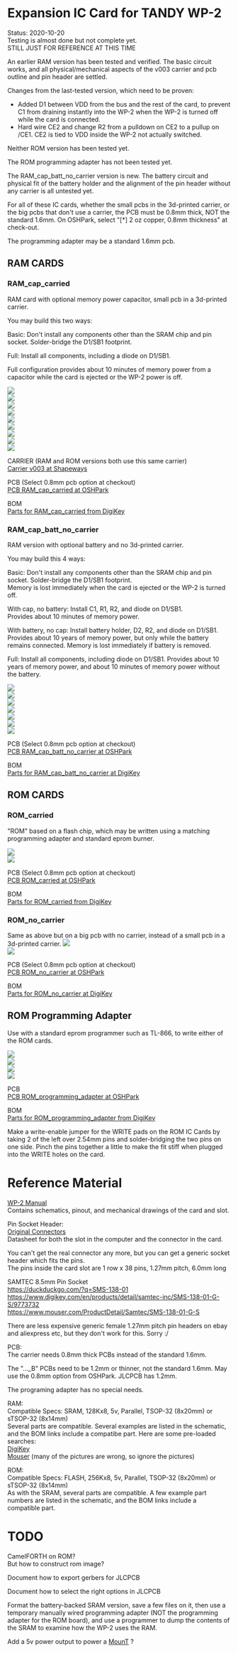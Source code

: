 # Expansion IC Card for TANDY WP-2

Status: 2020-10-20  
Testing is almost done but not complete yet.  
STILL JUST FOR REFERENCE AT THIS TIME  

An earlier RAM version has been tested and verified. The basic circuit works, and all physical/mechanical aspects of the v003 carrier and pcb outline and pin header are settled.
 
Changes from the last-tested version, which need to be proven:  
* Added D1 between VDD from the bus and the rest of the card, to prevent C1 from draining instantly into the WP-2 when the WP-2 is turned off while the card is connected.  
* Hard wire CE2 and change R2 from a pulldown on CE2 to a pullup on /CE1. CE2 is tied to VDD inside the WP-2 not actually switched.

Neither ROM version has been tested yet.  

The ROM programming adapter has not been tested yet.  

The RAM_cap_batt_no_carrier version is new. The battery circuit and physical fit of the battery holder and the alignment of the pin header without any carrier is all untested yet.  

For all of these IC cards, whether the small pcbs in the 3d-printed carrier, or the big pcbs that don't use a carrier,
the PCB must be 0.8mm thick, NOT the standard 1.6mm. On OSHPark, select "[*] 2 oz copper, 0.8mm thickness" at check-out.

The programming adapter may be a standard 1.6mm pcb.

## RAM CARDS

### RAM_cap_carried
RAM card with optional memory power capacitor, small pcb in a 3d-printed carrier.

You may build this two ways:  

Basic: Don't install any components other than the SRAM chip and pin socket. Solder-bridge the D1/SB1 footprint.

Full: Install all components, including a diode on D1/SB1.

Full configuration provides about 10 minutes of memory power from a capacitor while the card is ejected or the WP-2 power is off.


![](WP-2_IC_Card_RAM_cap_carried_1.jpg)  
![](WP-2_IC_Card_RAM_cap_carried_2.jpg)  
![](WP-2_IC_Card_v003_Carrier.jpg)  
![](WP-2_IC_Card_RAM_cap_carried_3.jpg)  
![](WP-2_IC_Card_RAM_cap_carried_4.jpg)  
![](WP-2_IC_Card_RAM_cap_carried_empty.jpg)  
![](WP-2_IC_Card_RAM_cap_carried_no_cap_solder_bridge.jpg)  
![](WP-2_IC_Card_RAM_cap_carried_full.jpg)  
![](PCB/WP-2_IC_Card_RAM_cap_carried.svg)  

CARRIER  (RAM and ROM versions both use this same carrier)  
[Carrier v003 at Shapeways](https://shpws.me/Si2L)  

PCB (Select 0.8mm pcb option at checkout)  
[PCB RAM_cap_carried at OSHPark](https://oshpark.com/shared_projects/cFUnqK0A)  

BOM  
[Parts for RAM_cap_carried from DigiKey](https://www.digikey.com/short/zdp7q1)


### RAM_cap_batt_no_carrier
RAM version with optional battery and no 3d-printed carrier.  

You may build this 4 ways:

Basic: Don't install any components other than the SRAM chip and pin socket. Solder-bridge the D1/SB1 footprint.  
Memory is lost immediately when the card is ejected or the WP-2 is turned off.

With cap, no battery: Install C1, R1, R2, and diode on D1/SB1.  
Provides about 10 minutes of memory power.

With battery, no cap: Install battery holder, D2, R2, and diode on D1/SB1.  
Provides about 10 years of memory power, but only while the battery remains connected. Memory is lost immediately if battery is removed.

Full: Install all components, including diode on D1/SB1.
Provides about 10 years of memory power, and about 10 minutes of memory power without the battery.


![](WP-2_IC_Card_RAM_cap_batt_no_carrier_1.jpg)  
![](WP-2_IC_Card_RAM_cap_batt_no_carrier_empty.jpg)  
![](WP-2_IC_Card_RAM_cap_batt_no_carrier_no_cap_no_batt_solder_bridge.jpg)  
![](WP-2_IC_Card_RAM_cap_batt_no_carrier_no_batt.jpg)  
![](WP-2_IC_Card_RAM_cap_batt_no_carrier_no_cap.jpg)  
![](WP-2_IC_Card_RAM_cap_batt_no_carrier_full.jpg)  
![](PCB/WP-2_IC_Card_RAM_cap_batt_no_carrier.svg)  

PCB (Select 0.8mm pcb option at checkout)  
[PCB RAM_cap_batt_no_carrier at OSHPark](https://oshpark.com/shared_projects/GAGxQb9r)  

BOM  
[Parts for RAM_cap_batt_no_carrier at DigiKey](https://www.digikey.com/short/zn0wrr)


## ROM CARDS

### ROM_carried
"ROM" based on a flash chip, which may be written using a matching programming adapter and standard eprom burner.

![](WP-2_IC_Card_ROM_carried.jpg)  
![](PCB/WP-2_IC_Card_ROM_carried.svg)  

PCB (Select 0.8mm pcb option at checkout)  
[PCB ROM_carried at OSHPark](https://oshpark.com/shared_projects/RArbycJ8)  

BOM  
[Parts for ROM_carried from DigiKey](https://www.digikey.com/short/zn95jj)


### ROM_no_carrier
Same as above but on a big pcb with no carrier, instead of a small pcb in a 3d-printed carrier.
![](WP-2_IC_Card_ROM_no_carrier.jpg)  
![](PCB/WP-2_IC_Card_ROM_no_carrier.svg)  

PCB (Select 0.8mm pcb option at checkout)  
[PCB ROM_no_carrier at OSHPark](https://oshpark.com/shared_projects/P7FIKl3s)  

BOM  
[Parts for ROM_no_carrier at DigiKey](https://www.digikey.com/short/zn95jj)


## ROM Programming Adapter
Use with a standard eprom programmer such as TL-866, to write either of the ROM cards.

![](WP-2_IC_Card_ROM_programming_adapter.jpg)  
![](WP-2_IC_Card_ROM_programming_adapter_carried.jpg)  
![](WP-2_IC_Card_ROM_programming_adapter_no_carrier.jpg)  
![](PCB/WP-2_IC_Card_ROM_programming_adapter.svg)  

PCB    
[PCB ROM_programming_adapter at OSHPark](https://oshpark.com/shared_projects/wPsaJbVf)  

BOM  
[Parts for ROM_programming_adapter from DigiKey](https://www.digikey.com/short/zn9rqn)

Make a write-enable jumper for the WRITE pads on the ROM IC Cards by taking 2 of the left over 2.54mm pins and solder-bridging the two pins on one side. Pinch the pins together a little to make the fit stiff when plugged into the WRITE holes on the card.



# Reference Material
[WP-2 Manual](https://archive.org/search.php?query=Tandy%20WP-2)  
Contains schematics, pinout, and mechanical drawings of the card and slot.

Pin Socket Header:  
[Original Connectors](ref/JC20-B38S-F1.pdf)  
Datasheet for both the slot in the computer and the connector in the card.  

You can't get the real connector any more, but you can get a generic socket header which fits the pins.  
The pins inside the card slot are 1 row x 38 pins, 1.27mm pitch, 6.0mm long

SAMTEC 8.5mm Pin Socket  
<https://duckduckgo.com/?q=SMS-138-01>  
<https://www.digikey.com/en/products/detail/samtec-inc/SMS-138-01-G-S/9773732>  
<https://www.mouser.com/ProductDetail/Samtec/SMS-138-01-G-S>  

There are less expensive generic female 1.27mm pitch pin headers on ebay and aliexpress etc, but they don't work for this. Sorry :/

PCB:  
The carrier needs 0.8mm thick PCBs instead of the standard 1.6mm.

The "..._B" PCBs need to be 1.2mm or thinner, not the standard 1.6mm. May use the 0.8mm option from OSHPark. JLCPCB has 1.2mm.  

The programing adapter has no special needs.  

RAM:  
Compatible Specs: SRAM, 128Kx8, 5v, Parallel, TSOP-32 (8x20mm) or sTSOP-32 (8x14mm)  
Several parts are compatible. Several examples are listed in the schematic, and the BOM links include a compatibe part.  Here are some pre-loaded searches:  
[DigiKey](https://www.digikey.com/short/zw38nv)  
[Mouser](https://mou.sr/2GcUWHl) (many of the pictures are wrong, so ignore the pictures)  

ROM:  
Compatible Specs: FLASH, 256Kx8, 5v, Parallel, TSOP-32 (8x20mm) or sTSOP-32 (8x14mm)  
As with the SRAM, several parts are compatible. A few example part numbers are listed in the schematic, and the BOM links include a compatible part.  

# TODO
CamelFORTH on ROM?  
But how to construct rom image?  

Document how to export gerbers for JLCPCB  

Document how to select the right options in JLCPCB  

Format the battery-backed SRAM version, save a few files on it, then use a temporary manually wired programming adapter (NOT the programming adapter for the ROM board), and use a programmer to dump the contents of the SRAM to examine how the WP-2 uses the RAM.  

Add a 5v power output to power a [MounT](https://github.com/bkw777/MounT) ?
